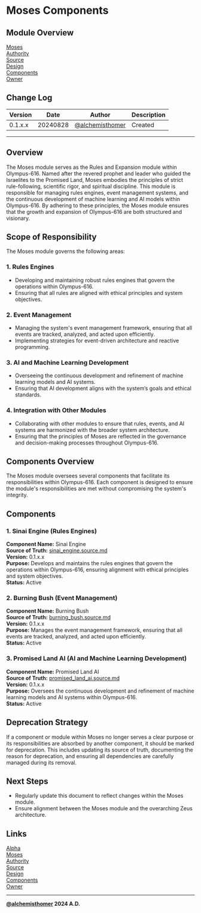 # Moses Components

## Module Overview
[Moses](README.md)  
[Authority](../zeus/zeus.components.md)  
[Source](moses.source.md)  
[Design](moses.design.md)  
[Components](moses.components.md)  
[Owner](https://github.com/alchemisthomer)  

## Change Log

| Version   | Date       | Author                                                   | Description   |
|-----------|------------|----------------------------------------------------------|---------------|
| 0.1.x.x   | 20240828   | [@alchemisthomer](https://github.com/alchemisthomer)     | Created       

---

## Overview

The Moses module serves as the Rules and Expansion module within Olympus-616. Named after the revered prophet and leader who guided the Israelites to the Promised Land, Moses embodies the principles of strict rule-following, scientific rigor, and spiritual discipline. This module is responsible for managing rules engines, event management systems, and the continuous development of machine learning and AI models within Olympus-616. By adhering to these principles, the Moses module ensures that the growth and expansion of Olympus-616 are both structured and visionary.

## Scope of Responsibility

The Moses module governs the following areas:

### 1. **Rules Engines**
   - Developing and maintaining robust rules engines that govern the operations within Olympus-616.
   - Ensuring that all rules are aligned with ethical principles and system objectives.

### 2. **Event Management**
   - Managing the system's event management framework, ensuring that all events are tracked, analyzed, and acted upon efficiently.
   - Implementing strategies for event-driven architecture and reactive programming.

### 3. **AI and Machine Learning Development**
   - Overseeing the continuous development and refinement of machine learning models and AI systems.
   - Ensuring that AI development aligns with the system’s goals and ethical standards.

### 4. **Integration with Other Modules**
   - Collaborating with other modules to ensure that rules, events, and AI systems are harmonized with the broader system architecture.
   - Ensuring that the principles of Moses are reflected in the governance and decision-making processes throughout Olympus-616.

## Components Overview

The Moses module oversees several components that facilitate its responsibilities within Olympus-616. Each component is designed to ensure the module's responsibilities are met without compromising the system's integrity.

## Components

### 1. Sinai Engine (Rules Engines)
   **Component Name:** Sinai Engine  
   **Source of Truth:** [sinai_engine.source.md](../moses/sinai_engine.source.md)  
   **Version:** 0.1.x.x  
   **Purpose:** Develops and maintains the rules engines that govern the operations within Olympus-616, ensuring alignment with ethical principles and system objectives.  
   **Status:** Active

### 2. Burning Bush (Event Management)
   **Component Name:** Burning Bush  
   **Source of Truth:** [burning_bush.source.md](../moses/burning_bush.source.md)  
   **Version:** 0.1.x.x  
   **Purpose:** Manages the event management framework, ensuring that all events are tracked, analyzed, and acted upon efficiently.  
   **Status:** Active

### 3. Promised Land AI (AI and Machine Learning Development)
   **Component Name:** Promised Land AI  
   **Source of Truth:** [promised_land_ai.source.md](../moses/promised_land_ai.source.md)  
   **Version:** 0.1.x.x  
   **Purpose:** Oversees the continuous development and refinement of machine learning models and AI systems within Olympus-616.  
   **Status:** Active

## Deprecation Strategy

If a component or module within Moses no longer serves a clear purpose or its responsibilities are absorbed by another component, it should be marked for deprecation. This includes updating its source of truth, documenting the reason for deprecation, and ensuring all dependencies are carefully managed during its removal.

## Next Steps

- Regularly update this document to reflect changes within the Moses module.
- Ensure alignment between the Moses module and the overarching Zeus architecture.

## Links
[Alpha](../../README.md)  
[Moses](README.md)  
[Authority](https://github.com/alchemisthomer)  
[Source](moses.source.md)  
[Design](moses.design.md)  
[Components](moses.components.md)  
[Owner](https://github.com/alchemisthomer)
***
**[@alchemisthomer](https://github.com/alchemisthomer)
2024 A.D.**
